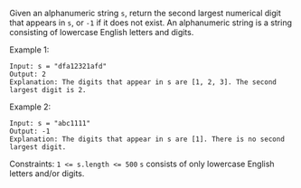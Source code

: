 Given an alphanumeric string ```s```, return the second largest numerical digit that appears in ```s```, or ```-1``` if it does not exist.
An alphanumeric string is a string consisting of lowercase English letters and digits.

Example 1:
```
Input: s = "dfa12321afd"
Output: 2
Explanation: The digits that appear in s are [1, 2, 3]. The second largest digit is 2.
```

Example 2:
```
Input: s = "abc1111"
Output: -1
Explanation: The digits that appear in s are [1]. There is no second largest digit. 
```

Constraints:
```1 <= s.length <= 500```
```s``` consists of only lowercase English letters and/or digits.
